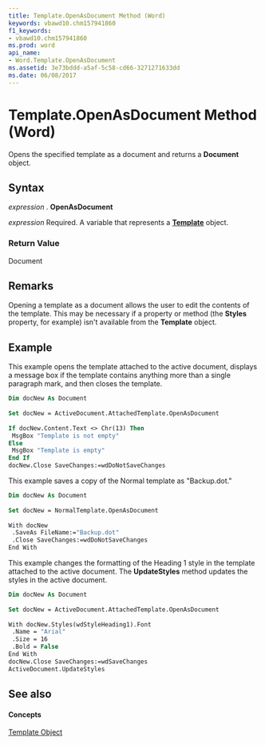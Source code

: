 ```yaml
---
title: Template.OpenAsDocument Method (Word)
keywords: vbawd10.chm157941860
f1_keywords:
- vbawd10.chm157941860
ms.prod: word
api_name:
- Word.Template.OpenAsDocument
ms.assetid: 3e73bddd-a5af-5c58-cd66-3271271633dd
ms.date: 06/08/2017
---
```



# Template.OpenAsDocument Method (Word)

Opens the specified template as a document and returns a  **Document** object.


## Syntax

 _expression_ . **OpenAsDocument**

 _expression_ Required. A variable that represents a **[Template](Word.Template.md)** object.


### Return Value

Document


## Remarks

Opening a template as a document allows the user to edit the contents of the template. This may be necessary if a property or method (the  **Styles** property, for example) isn't available from the **Template** object.


## Example

This example opens the template attached to the active document, displays a message box if the template contains anything more than a single paragraph mark, and then closes the template.


```vb
Dim docNew As Document 
 
Set docNew = ActiveDocument.AttachedTemplate.OpenAsDocument 
 
If docNew.Content.Text <> Chr(13) Then 
 MsgBox "Template is not empty" 
Else 
 MsgBox "Template is empty" 
End If 
docNew.Close SaveChanges:=wdDoNotSaveChanges
```

This example saves a copy of the Normal template as "Backup.dot."




```vb
Dim docNew As Document 
 
Set docNew = NormalTemplate.OpenAsDocument 
 
With docNew 
 .SaveAs FileName:="Backup.dot" 
 .Close SaveChanges:=wdDoNotSaveChanges 
End With
```

This example changes the formatting of the Heading 1 style in the template attached to the active document. The  **UpdateStyles** method updates the styles in the active document.




```vb
Dim docNew As Document 
 
Set docNew = ActiveDocument.AttachedTemplate.OpenAsDocument 
 
With docNew.Styles(wdStyleHeading1).Font 
 .Name = "Arial" 
 .Size = 16 
 .Bold = False 
End With 
docNew.Close SaveChanges:=wdSaveChanges 
ActiveDocument.UpdateStyles
```


## See also


#### Concepts


[Template Object](Word.Template.md)

